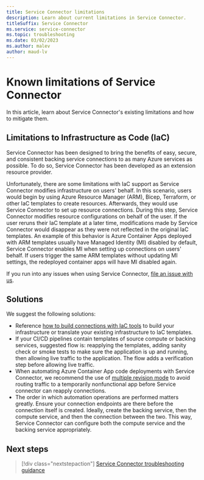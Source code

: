 ```yaml
---
title: Service Connector limitations
description: Learn about current limitations in Service Connector.
titleSuffix: Service Connector
ms.service: service-connector
ms.topic: troubleshooting
ms.date: 03/02/2023
ms.author: malev
author: maud-lv
---
```

# Known limitations of Service Connector

In this article, learn about Service Connector's existing limitations and how to mitigate them.

## Limitations to Infrastructure as Code (IaC)

Service Connector has been designed to bring the benefits of easy, secure, and consistent backing service connections to as many Azure services as possible. To do so, Service Connector has been developed as an extension resource provider.

Unfortunately, there are some limitations with IaC support as Service Connector modifies infrastructure on users' behalf. In this scenario, users would begin by using Azure Resource Manager (ARM), Bicep, Terraform, or other IaC templates to create resources. Afterwards, they would use Service Connector to set up resource connections. During this step, Service Connector modifies resource configurations on behalf of the user. If the user reruns their IaC template at a later time, modifications made by Service Connector would disappear as they were not reflected in the original IaC templates. An example of this behavior is Azure Container Apps deployed with ARM templates usually have Managed Identity (MI) disabled by default, Service Connector enables MI when setting up connections on users' behalf. If users trigger the same ARM templates without updating MI settings, the redeployed container apps will have MI disabled again.

If you run into any issues when using Service Connector, [file an issue with us](https://github.com/Azure/ServiceConnector/issues/new).

## Solutions

We suggest the following solutions:

- Reference [how to build connections with IaC tools](how-to-build-connections-with-iac-tools.md) to build your infrastructure or translate your existing infrastructure to IaC templates.
- If your CI/CD pipelines contain templates of source compute or backing services, suggested flow is: reapplying the templates, adding sanity check or smoke tests to make sure the application is up and running, then allowing live traffic to the application. The flow adds a verification step before allowing live traffic.
- When automating Azure Container App code deployments with Service Connector, we recommend the use of [multiple revision mode](../container-apps/revisions.md#revision-modes) to avoid routing traffic to a temporarily nonfunctional app before Service connector can reapply connections.
- The order in which automation operations are performed matters greatly. Ensure your connection endpoints are there before the connection itself is created. Ideally, create the backing service, then the compute service, and then the connection between the two. This way, Service Connector can configure both the compute service and the backing service appropriately.

## Next steps

> [!div class="nextstepaction"]
> [Service Connector troubleshooting guidance](./how-to-troubleshoot-front-end-error.md)
